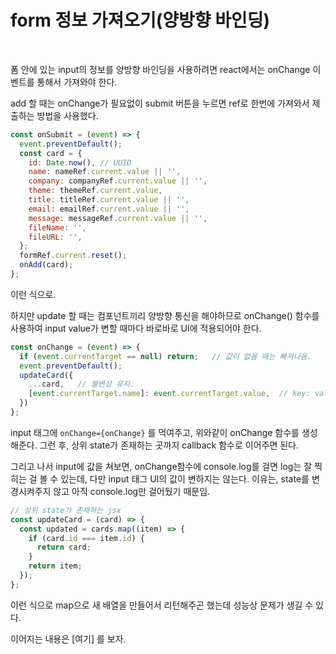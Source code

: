 # form 정보 가져오기(양방향 바인딩)

<br/>

폼 안에 있는 input의 정보를 양방향 바인딩을 사용하려면 react에서는 onChange 이벤트를 통해서 가져와야 한다.

add 할 때는 onChange가 필요없이 submit 버튼을 누르면 ref로 한번에 가져와서 제출하는 방법을 사용했다.

```jsx
const onSubmit = (event) => {
  event.preventDefault();
  const card = {
    id: Date.now(), // UUID
    name: nameRef.current.value || '',
    company: companyRef.current.value || '',
    theme: themeRef.current.value,
    title: titleRef.current.value || '',
    email: emailRef.current.value || '',
    message: messageRef.current.value || '',
    fileName: '',
    fileURL: '',
  };
  formRef.current.reset();
  onAdd(card);
};
```

이런 식으로.

하지만 update 할 때는 컴포넌트끼리 양방향 통신을 해야하므로 onChange() 함수를 사용하여 input value가 변할 때마다 바로바로 UI에 적용되어야 한다.

```jsx
const onChange = (event) => {
  if (event.currentTarget == null) return;   // 값이 없을 때는 빠져나옴.
  event.preventDefault();
  updateCard({
    ...card,   // 불변성 유지.
    [event.currentTarget.name]: event.currentTarget.value,  // key: value
  })
};
```

input 태그에 `onChange={onChange}` 를 먹여주고, 위와같이 onChange 함수를 생성해준다. 그런 후, 상위 state가 존재하는 곳까지 callback 함수로 이어주면 된다.

그리고 나서 input에 값을 쳐보면, onChange함수에 console.log를 걸면 log는 잘 찍히는 걸 볼 수 있는데, 다만 input 태그 UI의 값이 변하지는 않는다. 이유는, state를 변경시켜주지 않고 아직 console.log만 걸어뒀기 때문임.

```jsx
// 상위 state가 존재하는 jsx
const updateCard = (card) => {
  const updated = cards.map((item) => {
    if (card.id === item.id) {
      return card;
    }
    return item;
  });
};
```

이런 식으로 map으로 새 배열을 만들어서 리턴해주곤 했는데 성능상 문제가 생길 수 있다.

이어지는 내용은 [여기] 를 보자.

